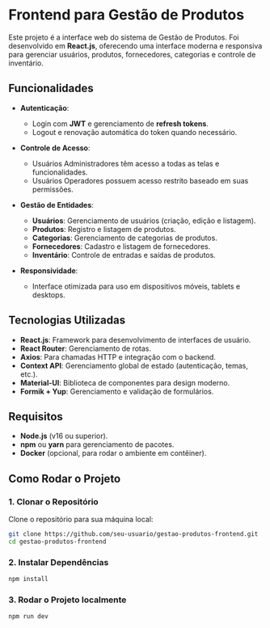 # Frontend para Gestão de Produtos

Este projeto é a interface web do sistema de Gestão de Produtos. Foi desenvolvido em **React.js**, oferecendo uma interface moderna e responsiva para gerenciar usuários, produtos, fornecedores, categorias e controle de inventário.

## Funcionalidades

- **Autenticação**:
  - Login com **JWT** e gerenciamento de **refresh tokens**.
  - Logout e renovação automática do token quando necessário.

- **Controle de Acesso**:
  - Usuários Administradores têm acesso a todas as telas e funcionalidades.
  - Usuários Operadores possuem acesso restrito baseado em suas permissões.

- **Gestão de Entidades**:
  - **Usuários**: Gerenciamento de usuários (criação, edição e listagem).
  - **Produtos**: Registro e listagem de produtos.
  - **Categorias**: Gerenciamento de categorias de produtos.
  - **Fornecedores**: Cadastro e listagem de fornecedores.
  - **Inventário**: Controle de entradas e saídas de produtos.

- **Responsividade**:
  - Interface otimizada para uso em dispositivos móveis, tablets e desktops.

## Tecnologias Utilizadas

- **React.js**: Framework para desenvolvimento de interfaces de usuário.
- **React Router**: Gerenciamento de rotas.
- **Axios**: Para chamadas HTTP e integração com o backend.
- **Context API**: Gerenciamento global de estado (autenticação, temas, etc.).
- **Material-UI**: Biblioteca de componentes para design moderno.
- **Formik + Yup**: Gerenciamento e validação de formulários.

## Requisitos

- **Node.js** (v16 ou superior).
- **npm** ou **yarn** para gerenciamento de pacotes.
- **Docker** (opcional, para rodar o ambiente em contêiner).

## Como Rodar o Projeto

### 1. Clonar o Repositório

Clone o repositório para sua máquina local:

```bash
git clone https://github.com/seu-usuario/gestao-produtos-frontend.git
cd gestao-produtos-frontend
```

### 2. Instalar Dependências 

```bash
npm install
```

### 3. Rodar o Projeto localmente 

```bash
npm run dev
```